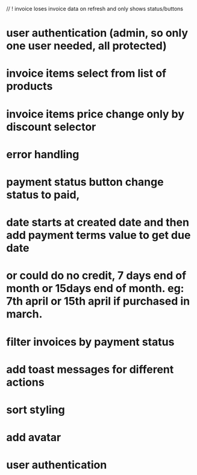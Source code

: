 // ! invoice loses invoice data on refresh and only shows status/buttons

# user authentication (admin, so only one user needed, all protected)

# invoice items select from list of products

# invoice items price change only by discount selector

# error handling

# payment status button change status to paid,

# date starts at created date and then add payment terms value to get due date

# or could do no credit, 7 days end of month or 15days end of month. eg: 7th april or 15th april if purchased in march.

# filter invoices by payment status

# add toast messages for different actions

# sort styling

# add avatar

# user authentication
